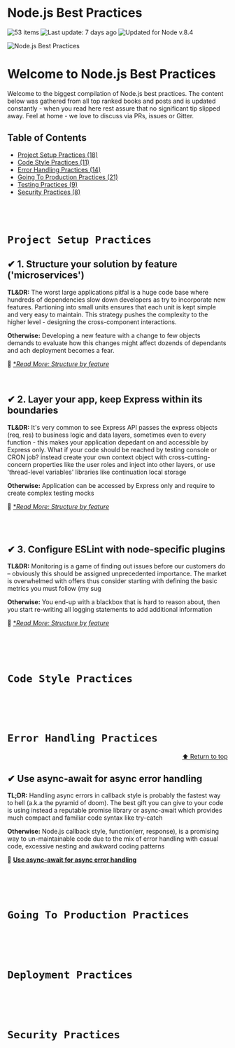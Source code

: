 # Node.js Best Practices

<img src="https://img.shields.io/badge/⚙%20Item%20count%20-%2053%20Best%20practices-blue.svg" alt="53 items"> <img src="https://img.shields.io/badge/%F0%9F%93%85%20Last%20update%20-%206%20days%20ago-green.svg" alt="Last update: 7 days ago"/> <img src="https://img.shields.io/badge/%E2%9C%94%20Updated%20For%20Version%20-%20Node%208.4-brightgreen.svg" alt="Updated for Node v.8.4"/>

![Node.js Best Practices](./assets/images/banner-1.png)

# Welcome to Node.js Best Practices

Welcome to the biggest compilation of Node.js best practices. The content below was gathered from all top ranked books and posts and is updated constantly - when you read here rest assure that no significant tip slipped away. Feel at home - we love to discuss via PRs, issues or Gitter.

## Table of Contents
* [Project Setup Practices (18)](#project-setup-practices)
* [Code Style Practices (11) ](#code-style-practices)
* [Error Handling Practices (14) ](#error-handling-practices)
* [Going To Production Practices (21) ](#going-to-production-practices)
* [Testing Practices (9) ](#deployment-practices)
* [Security Practices (8) ](#security-practices)

<br/><br/>
# `Project Setup Practices`

## ✔ 1. Structure your solution by feature ('microservices')

**TL&DR:** The worst large applications pitfal is a huge code base where hundreds of dependencies slow down developers as try to incorporate new features. Partioning into small units ensures that each unit is kept simple and very easy to maintain. This strategy pushes the complexity to the higher level - designing the cross-component interactions.

**Otherwise:** Developing a new feature with a change to few objects demands to evaluate how this changes might affect dozends of dependants and ach deployment becomes a fear.

🔗 [**Read More: Structure by feature*](./sections/errorhandling/asyncawait.md)

<br/>

## ✔ 2. Layer your app, keep Express within its boundaries

**TL&DR:** It's very common to see Express API passes the express objects (req, res) to business logic and data layers, sometimes even to every function - this makes your application depedant on and accessible by Express only. What if your code should be reached by testing console or CRON job? instead create your own context object with cross-cutting-concern properties like the user roles and inject into other layers, or use 'thread-level variables' libraries like continuation local storage

**Otherwise:** Application can be accessed by Express only and require to create complex testing mocks

🔗 [**Read More: Structure by feature*](./sections/errorhandling/asyncawait.md)

<br/><br/>

## ✔ 3. Configure ESLint with node-specific plugins

**TL&DR:** Monitoring is a game of finding out issues before our customers do – obviously this should be assigned unprecedented importance. The market is overwhelmed with offers thus consider starting with defining the basic metrics you must follow (my sug

**Otherwise:** You end-up with a blackbox that is hard to reason about, then you start re-writing all logging statements to add additional information

🔗 [**Read More: Structure by feature*](./sections/errorhandling/asyncawait.md)

<br/><br/><br/>
# `Code Style Practices`


<br/><br/><br/>
# `Error Handling Practices`
<p align="right"><a href="#table-of-contents">⬆ Return to top</a></p>

## ✔ Use async-await for async error handling

**TL;DR:** Handling async errors in callback style is probably the fastest way to hell (a.k.a the pyramid of doom). The best gift you can give to your code is using instead a reputable promise library or async-await which provides much compact and familiar code syntax like try-catch

**Otherwise:** Node.js callback style, function(err, response), is a promising way to un-maintainable code due to the mix of error handling with casual code, excessive nesting and awkward coding patterns

🔗 [**Use async-await for async error handling**](./sections/errorhandling/asyncawait.md)



<br/><br/><br/>
# `Going To Production Practices`


<br/><br/><br/>
# `Deployment Practices`


<br/><br/><br/>
# `Security Practices`

